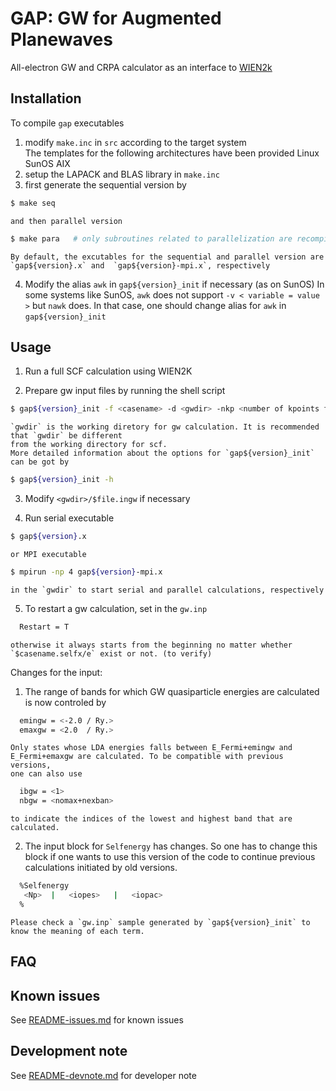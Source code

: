 # GAP: **G**W for **A**ugmented **P**lanewaves

All-electron GW and CRPA calculator as an interface to [WIEN2k](http://susi.theochem.tuwien.ac.at/)

## Installation 

To compile `gap` executables
1. modify `make.inc` in `src` according to the target system    
     The templates for the following architectures have been provided
          Linux 
          SunOS
          AIX 
2. setup the LAPACK and BLAS library in `make.inc `
3. first generate the sequential version by
```bash
$ make seq    
```
    and then parallel version 
```bash
$ make para   # only subroutines related to parallelization are recompiled
```
    By default, the excutables for the sequential and parallel version are `gap${version}.x` and  `gap${version}-mpi.x`, respectively
4. Modify the alias `awk` in `gap${version}_init` if necessary (as on SunOS) 
   In some systems like SunOS, `awk` does not support `-v < variable = value >` but `nawk` does. 
   In that case, one should change alias for `awk` in `gap${version}_init`


## Usage 

  1. Run a full SCF calculation using WIEN2K 

  2. Prepare gw input files by running the shell script 
```bash
$ gap${version}_init -f <casename> -d <gwdir> -nkp <number of kpoints for gw>  ......
```
    `gwdir` is the working diretory for gw calculation. It is recommended that `gwdir` be different 
    from the working directory for scf. 
    More detailed information about the options for `gap${version}_init` can be got by 
```bash
$ gap${version}_init -h 
```
  3. Modify `<gwdir>/$file.ingw` if necessary 

  4. Run serial executable
```bash
$ gap${version}.x
```
    or MPI executable
```bash
$ mpirun -np 4 gap${version}-mpi.x
```
    in the `gwdir` to start serial and parallel calculations, respectively

  5. To restart a gw calculation, set in the `gw.inp`
```bash
  Restart = T
```
    otherwise it always starts from the beginning no matter whether `$casename.selfx/e` exist or not. (to verify)


Changes for the input: 
   1. The range of bands for which GW quasiparticle energies are calculated 
      is now controled by 
```bash
  emingw = <-2.0 / Ry.>  
  emaxgw = <2.0  / Ry.>
```
    Only states whose LDA energies falls between E_Fermi+emingw and 
    E_Fermi+emaxgw are calculated. To be compatible with previous versions, 
    one can also use 
```bash
  ibgw = <1>
  nbgw = <nomax+nexban>   
```
    to indicate the indices of the lowest and highest band that are calculated.

   2. The input block for `Selfenergy` has changes. So one has to 
    change this block if one wants to use this version of the code to continue 
    previous calculations initiated by old versions. 
```bash
  %Selfenergy 
   <Np>  |   <iopes>   |   <iopac>               
  %
```
    Please check a `gw.inp` sample generated by `gap${version}_init` to know the meaning of each term. 

## FAQ

## Known issues

See [README-issues.md](doc/dev/README-issues.md) for known issues


## Development note

See [README-devnote.md](doc/dev/README-devnote.md) for developer note


